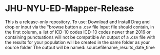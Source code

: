 # JHU-NYU-ED-Mapper-Release
This is a release-only repository.
To use:
  Download and Install
  Drag and drop or input via the "browse button a .csv file
  Input file should contain, in the first column, a list of ICD-10 codes
  ICD-10 codes newer than 2016 or containing punctuations will not be compatible
  An output of a .csv file with the results for your population will be created in the same folder as your source folder
  The output will be named: sourcefilename_results_date_time
